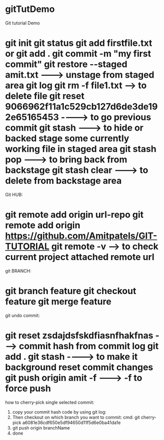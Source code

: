 # gitTutDemo
Git tutorial Demo

git init
git status
git add firstfile.txt
or git add .
git commit -m "my first commit"
git restore --staged amit.txt   ---> unstage from staged area
git log
git rm -f file1.txt  --> to delete file
git reset 9066962f11a1c529cb127d6de3de192e65165453    ----> to go previous commit
git stash    ---> to hide or backed stage some currently working file in staged area
git stash pop  ---> to bring back from backstage
git stash clear  ---> to delete from backstage area
===========================================================================================================================
Git HUB: 

git remote add origin url-repo
git remote add origin https://github.com/Amitpatels/GIT-TUTORIAL
git remote -v   --> to check current project attached remote url
===========================================================================================================================
git BRANCH: 

git branch feature
git checkout feature
git merge feature
===========================================================================================================================
git undo commit: 

git reset zsdajdsfskdfiasnfhakfnas  ---> commit hash from commit log
git add .
git stash    ----> to make it background reset commit changes 
git push origin amit -f    ---> -f to force push  
===========================================================================================================================

how to cherry-pick single selected commit:
1. copy your commit hash code by using git log:
2. Then checkout on which branch you want to commit:
cmd:
git cherry-pick a6081e36cdf650e5df94650d11f5d6e0ba41da1e
3. git push origin branchName
4. done 
